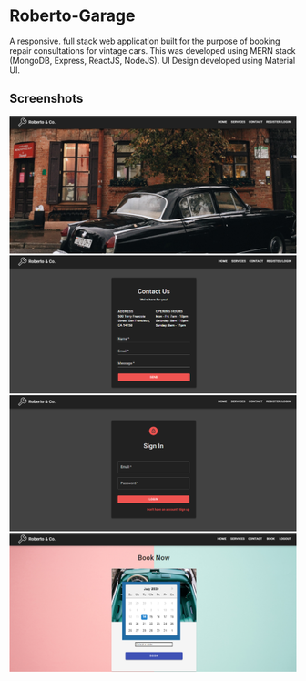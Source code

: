 # Roberto-Garage
A responsive. full stack web application built for the purpose of booking repair consultations for vintage cars. This was developed using MERN stack (MongoDB, Express, ReactJS, NodeJS). UI Design developed using Material UI. 

## Screenshots
![home](./img/home.png)
![contact](./img/contact.png)
![login](./img/login.png)
![book](./img/book.png)
